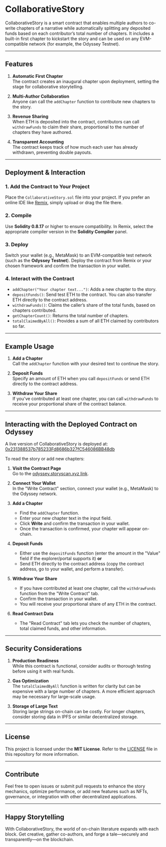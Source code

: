 # CollaborativeStory

CollaborativeStory is a smart contract that enables multiple authors to co-write chapters of a narrative while automatically splitting any deposited funds based on each contributor’s total number of chapters. It includes a built-in first chapter to kickstart the story and can be used on any EVM-compatible network (for example, the Odyssey Testnet).

---

## Features

1. **Automatic First Chapter**  
   The contract creates an inaugural chapter upon deployment, setting the stage for collaborative storytelling.

2. **Multi-Author Collaboration**  
   Anyone can call the `addChapter` function to contribute new chapters to the story.

3. **Revenue Sharing**  
   When ETH is deposited into the contract, contributors can call `withdrawFunds` to claim their share, proportional to the number of chapters they have authored.

4. **Transparent Accounting**  
   The contract keeps track of how much each user has already withdrawn, preventing double payouts.

---

## Deployment & Interaction

### 1. Add the Contract to Your Project
Place the `CollaborativeStory.sol` file into your project. If you prefer an online IDE like [Remix](https://remix.ethereum.org/), simply upload or drag the file there.

### 2. Compile
Use **Solidity 0.8.17** or higher to ensure compatibility. In Remix, select the appropriate compiler version in the **Solidity Compiler** panel.

### 3. Deploy
Switch your wallet (e.g., MetaMask) to an EVM-compatible test network (such as the **Odyssey Testnet**). Deploy the contract from Remix or your chosen framework and confirm the transaction in your wallet.

### 4. Interact with the Contract

- `addChapter("Your chapter text...")`: Adds a new chapter to the story.  
- `depositFunds()`: Send test ETH to the contract. You can also transfer ETH directly to the contract address.  
- `withdrawFunds()`: Claims the caller’s share of the total funds, based on chapters contributed.  
- `getChapterCount()`: Returns the total number of chapters.  
- `totalClaimedByAll()`: Provides a sum of all ETH claimed by contributors so far.

---

## Example Usage

1. **Add a Chapter**  
   Call the `addChapter` function with your desired text to continue the story.

2. **Deposit Funds**  
   Specify an amount of ETH when you call `depositFunds` or send ETH directly to the contract address.

3. **Withdraw Your Share**  
   If you've contributed at least one chapter, you can call `withdrawFunds` to receive your proportional share of the contract balance.

---

## Interacting with the Deployed Contract on Odyssey

A live version of CollaborativeStory is deployed at:
[0x231388537b785233Fd8686b327fC546086BB48db](https://odyssey.storyscan.xyz/address/0x231388537b785233Fd8686b327fC546086BB48db?tab=read_write_contract)

To read the story or add new chapters:

1. **Visit the Contract Page**  
   Go to the [odyssey.storyscan.xyz link](https://odyssey.storyscan.xyz/address/0x231388537b785233Fd8686b327fC546086BB48db?tab=read_write_contract).

2. **Connect Your Wallet**  
   In the "Write Contract" section, connect your wallet (e.g., MetaMask) to the Odyssey network.

3. **Add a Chapter**  
   - Find the `addChapter` function.
   - Enter your new chapter text in the input field.
   - Click **Write** and confirm the transaction in your wallet.
   - Once the transaction is confirmed, your chapter will appear on-chain.

4. **Deposit Funds**  
   - Either use the `depositFunds` function (enter the amount in the "Value" field if the explorer/portal supports it) **or**  
   - Send ETH directly to the contract address (copy the contract address, go to your wallet, and perform a transfer).

5. **Withdraw Your Share**  
   - If you have contributed at least one chapter, call the `withdrawFunds` function from the "Write Contract" tab.
   - Confirm the transaction in your wallet.
   - You will receive your proportional share of any ETH in the contract.

6. **Read Contract Data**  
   - The "Read Contract" tab lets you check the number of chapters, total claimed funds, and other information.

---

## Security Considerations

1. **Production Readiness**  
   While this contract is functional, consider audits or thorough testing before using it with real funds.

2. **Gas Optimization**  
   The `totalClaimedByAll` function is written for clarity but can be expensive with a large number of chapters. A more efficient approach may be necessary for large-scale usage.

3. **Storage of Large Text**  
   Storing large strings on-chain can be costly. For longer chapters, consider storing data in IPFS or similar decentralized storage.

---

## License

This project is licensed under the **MIT License**. Refer to the [LICENSE](LICENSE) file in this repository for more information.

---

## Contribute

Feel free to open issues or submit pull requests to enhance the story mechanics, optimize performance, or add new features such as NFTs, governance, or integration with other decentralized applications.

---

## Happy Storytelling

With CollaborativeStory, the world of on-chain literature expands with each block. Get creative, gather co-authors, and forge a tale—securely and transparently—on the blockchain.
